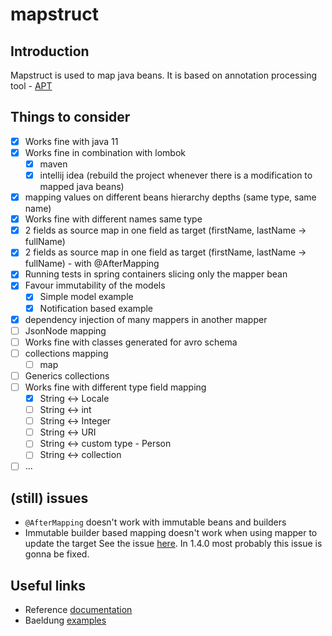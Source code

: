 # mapstruct 

## Introduction

Mapstruct is used to map java beans.
It is based on annotation processing tool - [APT](https://docs.oracle.com/javase/6/docs/technotes/guides/apt/index.html)

## Things to consider
- [x] Works fine with java 11
- [x] Works fine in combination with lombok
    - [x] maven
    - [x] intellij idea (rebuild the project whenever there is a modification to mapped java beans)
- [x] mapping values on different beans hierarchy depths (same type, same name)
- [x] Works fine with different names same type
- [x] 2 fields as source map in one field as target (firstName, lastName -> fullName)
- [x] 2 fields as source map in one field as target (firstName, lastName -> fullName) - with @AfterMapping
- [x] Running tests in spring containers slicing only the mapper bean
- [x] Favour immutability of the models
    - [x] Simple model example
    - [x] Notification based example   
- [x] dependency injection of many mappers in another mapper
- [ ] JsonNode mapping
- [ ] Works fine with classes generated for avro schema
- [ ] collections mapping
    - [ ] map 
- [ ] Generics collections
- [ ] Works fine with different type field mapping
    - [x] String <-> Locale
    - [ ] String <-> int
    - [ ] String <-> Integer
    - [ ] String <-> URI
    - [ ] String <-> custom type - Person
    - [ ] String <-> collection
- [ ] ... 

## (still) issues

- `@AfterMapping` doesn't work with immutable beans and builders
- Immutable builder based mapping doesn't work when using mapper to update the target
     See the issue [here](https://github.com/mapstruct/mapstruct/issues/1997). In 1.4.0 most probably this issue is gonna be fixed.

## Useful links

- Reference [documentation](https://mapstruct.org/documentation/stable/reference/html/)
- Baeldung [examples](https://www.baeldung.com/tag/mapstruct/)
